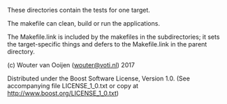 These directories contain the tests for one target.

The makefile can clean, build or run the applications.

The Makefile.link is included by the makefiles in the subdirectories;
it sets the target-specific things and defers to the
Makefile.link in the parent directory.

(c) Wouter van Ooijen (wouter@voti.nl) 2017

Distributed under the Boost Software License, Version 1.0.
(See accompanying file LICENSE_1_0.txt or copy at 
http://www.boost.org/LICENSE_1_0.txt) 
      
      
      